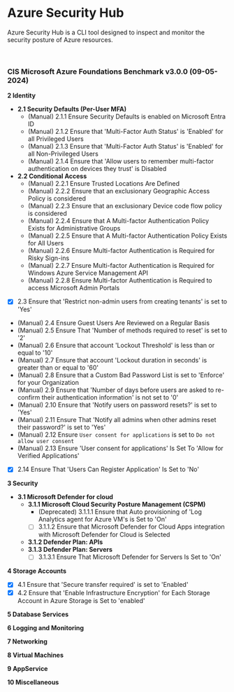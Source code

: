 # Azure Security Hub

Azure Security Hub is a CLI tool designed to inspect and monitor the security posture of Azure resources.

<br/>

### CIS Microsoft Azure Foundations Benchmark v3.0.0 (09-05-2024)

**2 Identity**

- **2.1 Security Defaults (Per-User MFA)**
  - (Manual) 2.1.1 Ensure Security Defaults is enabled on Microsoft Entra ID
  - (Manual) 2.1.2 Ensure that 'Multi-Factor Auth Status' is 'Enabled' for all Privileged Users
  - (Manual) 2.1.3 Ensure that 'Multi-Factor Auth Status' is 'Enabled' for all Non-Privileged Users
  - (Manual) 2.1.4 Ensure that 'Allow users to remember multi-factor authentication on devices they trust' is Disabled
- **2.2 Conditional Access**
  - (Manual) 2.2.1 Ensure Trusted Locations Are Defined
  - (Manual) 2.2.2 Ensure that an exclusionary Geographic Access Policy is considered
  - (Manual) 2.2.3 Ensure that an exclusionary Device code flow policy is considered
  - (Manual) 2.2.4 Ensure that A Multi-factor Authentication Policy Exists for Administrative Groups
  - (Manual) 2.2.5 Ensure that A Multi-factor Authentication Policy Exists for All Users
  - (Manual) 2.2.6 Ensure Multi-factor Authentication is Required for Risky Sign-ins
  - (Manual) 2.2.7 Ensure Multi-factor Authentication is Required for Windows Azure Service Management API
  - (Manual) 2.2.8 Ensure Multi-factor Authentication is Required to access Microsoft Admin Portals
- [x] 2.3 Ensure that 'Restrict non-admin users from creating tenants' is set to 'Yes'
- (Manual) 2.4 Ensure Guest Users Are Reviewed on a Regular Basis
- (Manual) 2.5 Ensure That 'Number of methods required to reset' is set to '2'
- (Manual) 2.6 Ensure that account 'Lockout Threshold' is less than or equal to '10'
- (Manual) 2.7 Ensure that account 'Lockout duration in seconds' is greater than or equal to '60'
- (Manual) 2.8 Ensure that a Custom Bad Password List is set to 'Enforce' for your Organization
- (Manual) 2.9 Ensure that 'Number of days before users are asked to re-confirm their authentication information' is not set to '0'
- (Manual) 2.10 Ensure that 'Notify users on password resets?' is set to 'Yes'
- (Manual) 2.11 Ensure That 'Notify all admins when other admins reset their password?' is set to 'Yes'
- (Manual) 2.12 Ensure `User consent for applications` is set to `Do not allow user consent`
- (Manual) 2.13 Ensure 'User consent for applications' Is Set To 'Allow for Verified Applications'
- [x] 2.14 Ensure That 'Users Can Register Application' Is Set to 'No'

**3 Security**

- **3.1 Microsoft Defender for cloud**
  - **3.1.1 Microsoft Cloud Security Posture Management (CSPM)**
    - (Deprecated) 3.1.1.1 Ensure that Auto provisioning of 'Log Analytics agent for Azure VM's is Set to 'On'
    - [ ] 3.1.1.2 Ensure that Microsoft Defender for Cloud Apps integration with Microsoft Defender for Cloud is Selected
  - **3.1.2 Defender Plan: APIs**
  - **3.1.3 Defender Plan: Servers**
    - [ ] 3.1.3.1 Ensure That Microsoft Defender for Servers Is Set to 'On'

**4 Storage Accounts**

- [x] 4.1 Ensure that 'Secure transfer required' is set to 'Enabled'
- [x] 4.2 Ensure that 'Enable Infrastructure Encryption' for Each Storage Account in Azure Storage is Set to 'enabled'

**5 Database Services**

**6 Logging and Monitoring**

**7 Networking**

**8 Virtual Machines**

**9 AppService**

**10 Miscellaneous**
